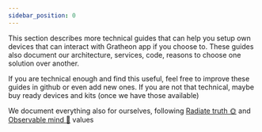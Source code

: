 ```yaml
---
sidebar_position: 0
---
```

This section describes more technical guides that can help you setup own devices that can interact with Gratheon app if you choose to. These guides also document our architecture, services, code, reasons to choose one solution over another. 

If you are technical enough and find this useful, feel free to improve these guides in github or even add new ones. If you are not that technical, maybe buy ready devices and kits (once we have those available)

We document everything also for ourselves, following [Radiate truth 🌞](/about/company/Culture%20and%20values%20🫀/Radiate%20truth%20🌞) and [Observable mind 🧿](/about/company/Culture%20and%20values%20🫀/Observable%20mind%20🧿) values